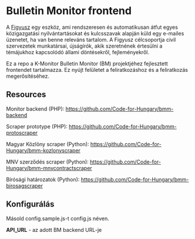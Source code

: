 # Bulletin Monitor frontend

A [Figyusz](https://figyusz.k-monitor.hu/) egy eszköz, ami rendszeresen és automatikusan átfut egyes közigazgatási nyilvántartásokat és kulcsszavak alapján küld egy e-mailes üzenetet, ha van benne releváns tartalom. A Figyusz célcsoportja civil szervezetek munkatársai, újságírók, akik szeretnének értesülni a témájukhoz kapcsolódó állami döntésekről, fejleményekről.

Ez a repo a K-Monitor Bulletin Monitor (BM) projektjéhez fejlesztett frontendet tartalmazza. Ez nyújt felületet a feliratkozáshoz és a feliratkozás
megerősítéséhez.

## Resources

Monitor backend (PHP): https://github.com/Code-for-Hungary/bmm-backend

Scraper prototype (PHP): https://github.com/Code-for-Hungary/bmm-protoscraper

Magyar Közlöny scraper (Python): https://github.com/Code-for-Hungary/bmm-kozlonyscraper

MNV szerződés scraper (Python): https://github.com/Code-for-Hungary/bmm-mnvcontractscraper

Bírósági határozatok (Python): https://github.com/Code-for-Hungary/bmm-birosagscraper

## Konfigurálás

Másold config.sample.js-t config.js néven.

**API_URL** - az adott BM backend URL-je
